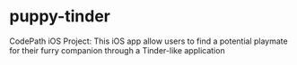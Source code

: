 # puppy-tinder
CodePath iOS Project: This iOS app allow users to find a potential playmate for their furry companion through a Tinder-like application
